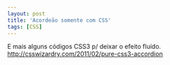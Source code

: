 ```yaml
---
layout: post
title: 'Acordeão somente com CSS'
tags: [CSS]
---
```


E mais alguns códigos CSS3 p/ deixar o efeito fluído.<br>
<http://csswizardry.com/2011/02/pure-css3-accordion>
